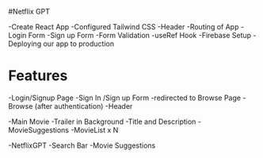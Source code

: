 #Netflix GPT

-Create React App
-Configured Tailwind CSS
-Header
-Routing of App
-Login Form
-Sign up Form
-Form Validation
-useRef Hook
-Firebase Setup
-Deploying our app to production

# Features

-Login/Signup Page
-Sign In /Sign up Form
-redirected to Browse Page
-Browse (after authentication)
-Header

-Main Movie
-Trailer in Background
-Title and Description
-MovieSuggestions
-MovieList x N

-NetflixGPT
-Search Bar
-Movie Suggestions
